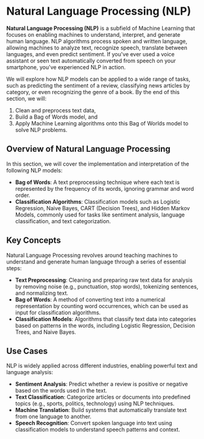 # Natural Language Processing (NLP)

**Natural Language Processing (NLP)** is a subfield of Machine Learning that focuses on enabling machines to understand, interpret, and generate human language. NLP algorithms process spoken and written language, allowing machines to analyze text, recognize speech, translate between languages, and even predict sentiment. If you've ever used a voice assistant or seen text automatically converted from speech on your smartphone, you've experienced NLP in action.

We will explore how NLP models can be applied to a wide range of tasks, such as predicting the sentiment of a review, classifying news articles by category, or even recognizing the genre of a book. By the end of this section, we will:
1. Clean and preprocess text data, 
2. Build a Bag of Words model, and 
3. Apply Machine Learning algorithms onto this Bag of Worlds model to solve NLP problems.

## Overview of Natural Language Processing

In this section, we will cover the implementation and interpretation of the following NLP models:

- **Bag of Words**: A text preprocessing technique where each text is represented by the frequency of its words, ignoring grammar and word order.
- **Classification Algorithms**: Classification models such as Logistic Regression, Naive Bayes, CART (Decision Trees), and Hidden Markov Models, commonly used for tasks like sentiment analysis, language classification, and text categorization.

## Key Concepts

Natural Language Processing revolves around teaching machines to understand and generate human language through a series of essential steps:
- **Text Preprocessing**: Cleaning and preparing raw text data for analysis by removing noise (e.g., punctuation, stop words), tokenizing sentences, and normalizing text.
- **Bag of Words**: A method of converting text into a numerical representation by counting word occurrences, which can be used as input for classification algorithms.
- **Classification Models**: Algorithms that classify text data into categories based on patterns in the words, including Logistic Regression, Decision Trees, and Naive Bayes.

## Use Cases

NLP is widely applied across different industries, enabling powerful text and language analysis:

- **Sentiment Analysis**: Predict whether a review is positive or negative based on the words used in the text.
- **Text Classification**: Categorize articles or documents into predefined topics (e.g., sports, politics, technology) using NLP techniques.
- **Machine Translation**: Build systems that automatically translate text from one language to another.
- **Speech Recognition**: Convert spoken language into text using classification models to understand speech patterns and context.
